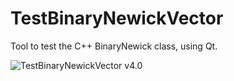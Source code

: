 # TestBinaryNewickVector

Tool to test the C++ BinaryNewick class, using Qt.

![TestBinaryNewickVector v4.0](Screenshot/TestBinaryNewickVector_4_0.png)